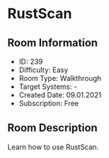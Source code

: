 ﻿# RustScan

## Room Information
- ID: 239
- Difficulty: Easy
- Room Type: Walkthrough
- Target Systems: -
- Created Date: 09.01.2021
- Subscription: Free

## Room Description
Learn how to use RustScan.
